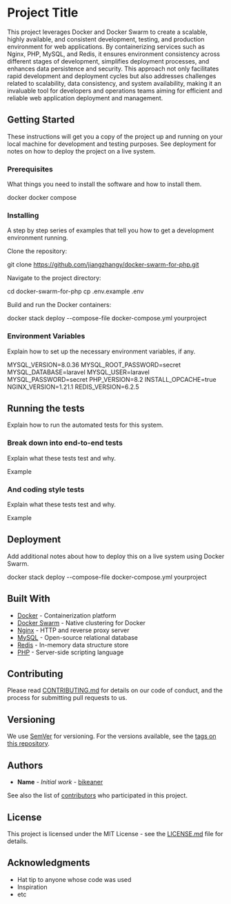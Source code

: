# Project Title

This project leverages Docker and Docker Swarm to create a scalable, highly available, and consistent development, testing, and production environment for web applications. By containerizing services such as Nginx, PHP, MySQL, and Redis, it ensures environment consistency across different stages of development, simplifies deployment processes, and enhances data persistence and security. This approach not only facilitates rapid development and deployment cycles but also addresses challenges related to scalability, data consistency, and system availability, making it an invaluable tool for developers and operations teams aiming for efficient and reliable web application deployment and management.


## Getting Started

These instructions will get you a copy of the project up and running on your local machine for development and testing purposes. See deployment for notes on how to deploy the project on a live system.

### Prerequisites

What things you need to install the software and how to install them.

docker
docker compose


### Installing

A step by step series of examples that tell you how to get a development environment running.

Clone the repository:

git clone https://github.com/jiangzhangy/docker-swarm-for-php.git


Navigate to the project directory:

cd docker-swarm-for-php
cp .env.example .env


Build and run the Docker containers:

docker stack deploy --compose-file docker-compose.yml yourproject


### Environment Variables

Explain how to set up the necessary environment variables, if any.

MYSQL_VERSION=8.0.36
MYSQL_ROOT_PASSWORD=secret
MYSQL_DATABASE=laravel
MYSQL_USER=laravel
MYSQL_PASSWORD=secret
PHP_VERSION=8.2
INSTALL_OPCACHE=true
NGINX_VERSION=1.21.1
REDIS_VERSION=6.2.5


## Running the tests

Explain how to run the automated tests for this system.

### Break down into end-to-end tests

Explain what these tests test and why.

Example


### And coding style tests

Explain what these tests test and why.

Example


## Deployment

Add additional notes about how to deploy this on a live system using Docker Swarm.

docker stack deploy --compose-file docker-compose.yml yourproject


## Built With

* [Docker](https://www.docker.com/) - Containerization platform
* [Docker Swarm](https://docs.docker.com/engine/swarm/) - Native clustering for Docker
* [Nginx](https://nginx.org/) - HTTP and reverse proxy server
* [MySQL](https://www.mysql.com/) - Open-source relational database
* [Redis](https://redis.io/) - In-memory data structure store
* [PHP](https://www.php.net/) - Server-side scripting language

## Contributing

Please read [CONTRIBUTING.md](https://yourproject/repository/CONTRIBUTING.md) for details on our code of conduct, and the process for submitting pull requests to us.

## Versioning

We use [SemVer](http://semver.org/) for versioning. For the versions available, see the [tags on this repository](https://yourproject/repository/tags).

## Authors

* **Name** - *Initial work* - [bikeaner](https://github.com/jiangzhangy)

See also the list of [contributors](https://yourproject/repository/contributors) who participated in this project.

## License

This project is licensed under the MIT License - see the [LICENSE.md](LICENSE.md) file for details.

## Acknowledgments

* Hat tip to anyone whose code was used
* Inspiration
* etc